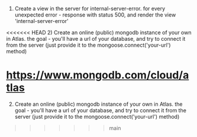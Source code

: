 1. Create a view in the server for internal-server-error.
   for every unexpected error - response with status 500, and render the view 'internal-server-error'

<<<<<<< HEAD
2) Create an online (public) mongodb instance of your own in Atlas.
the goal - you'll have a url of your database, and try to connect it from the server (just provide it to the mongoose.connect('your-url') method)

https://www.mongodb.com/cloud/atlas
=======
2. Create an online (public) mongodb instance of your own in Atlas.
   the goal - you'll have a url of your database, and try to connect it from the server (just provide it to the mongoose.connect('your-url') method)
>>>>>>> main
